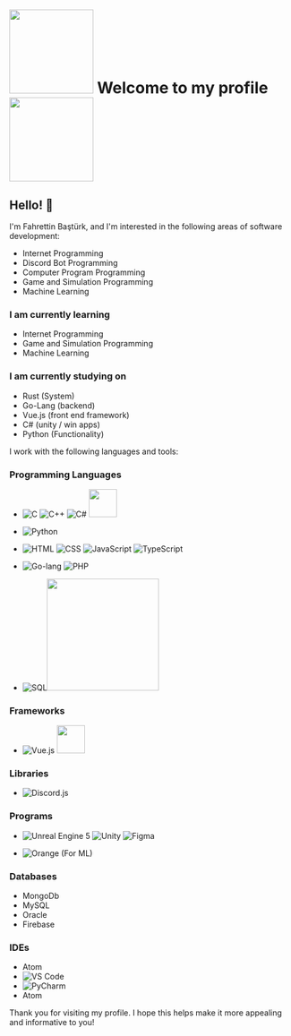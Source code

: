 

<!---
Ferivonus/Ferivonus is a ✨ special ✨ repository because its `README.md` (this file) appears on your GitHub profile.
You can click the Preview link to take a look at your changes.

- 👋 Hi, I’m @Ferivonus
- 👀 I’m interested in Internet programing, and game developing
- 🌱 I’m currently learning python, Unreal engine 5, and unity 
- 📫 And you can reach me on ferivonus@hotmail.com 


--->

#  <img src="https://media.tenor.com/BJ-9w-MUVCMAAAAC/tis100-sad.gif" width="150">  Welcome to my profile  <img src="https://media.tenor.com/BJ-9w-MUVCMAAAAC/tis100-sad.gif" width="150"> 
## Hello! 👋

I'm Fahrettin Baştürk, and I'm interested in the following areas of software development:

- Internet Programming
- Discord Bot Programming
- Computer Program Programming
- Game and Simulation Programming
- Machine Learning

### I am currently learning
- Internet Programming
- Game and Simulation Programming
- Machine Learning

### I am currently studying on
- Rust (System)
- Go-Lang (backend)
- Vue.js (front end framework)
- C# (unity / win apps)
- Python (Functionality)

I work with the following languages and tools:

### Programming Languages

- ![C](https://img.icons8.com/color/48/000000/c-programming.png) ![C++](https://img.icons8.com/color/48/000000/c-plus-plus-logo.png) ![C#](https://img.icons8.com/color/48/000000/c-sharp-logo.png) <img src="/Some İmages/rust.png" width="50">

 
-  ![Python](https://img.icons8.com/color/48/000000/python.png)
-  ![HTML](https://img.icons8.com/color/48/000000/html-5.png) ![CSS](https://img.icons8.com/color/48/000000/css3.png) 
 ![JavaScript](https://img.icons8.com/color/48/000000/javascript.png) ![TypeScript](https://img.icons8.com/color/48/000000/typescript.png) 
-  ![Go-lang](https://img.icons8.com/color/48/000000/golang.png)  ![PHP](https://img.icons8.com/officel/40/000000/php-logo.png)
- ![SQL](https://img.icons8.com/color/48/000000/sql.png)<img src="https://upload.wikimedia.org/wikipedia/commons/thumb/3/37/Firebase_Logo.svg/1280px-Firebase_Logo.svg.png" width="200">

 
### Frameworks

-  ![Vue.js](https://img.icons8.com/color/48/000000/vue-js.png) <img src="https://upload.wikimedia.org/wikipedia/commons/thumb/7/7d/Microsoft_.NET_logo.svg/800px-Microsoft_.NET_logo.svg.png" width="50"> 

### Libraries

- ![Discord.js](https://img.icons8.com/color/48/000000/discord-logo.png)

### Programs

-  ![Unreal Engine 5](https://img.icons8.com/color/48/000000/unreal-engine.png) ![Unity](https://img.icons8.com/ios-filled/50/000000/unity.png) ![Figma](https://img.icons8.com/color/48/000000/figma.png)

- ![Orange](https://img.icons8.com/color/48/000000/orange.png) (For ML) 

### Databases

- MongoDb
- MySQL
- Oracle
- Firebase


### IDEs
- Atom
- ![VS Code](https://img.icons8.com/color/48/000000/visual-studio-code-2019.png)
- ![PyCharm](https://img.icons8.com/color/48/000000/pycharm.png)
- Atom

Thank you for visiting my profile. I hope this helps make it more appealing and informative to you!
